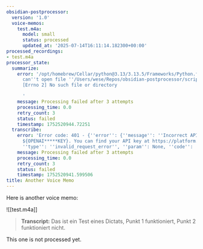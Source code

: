 ```yaml
---
obsidian-postprocessor:
  version: '1.0'
  voice-memos:
    test.m4a:
      model: small
      status: processed
      updated_at: '2025-07-14T16:11:14.182300+00:00'
processed_recordings:
- test.m4a
processor_state:
  summarize:
    error: '/opt/homebrew/Cellar/python@3.13/3.13.5/Frameworks/Python.framework/Versions/3.13/Resources/Python.app/Contents/MacOS/Python:
      can''t open file ''/Users/wese/Repos/obsidian-postprocessor/scripts/summarize.py'':
      [Errno 2] No such file or directory

      '
    message: Processing failed after 3 attempts
    processing_time: 0.0
    retry_count: 3
    status: failed
    timestamp: 1752520944.72251
  transcribe:
    error: 'Error code: 401 - {''error'': {''message'': ''Incorrect API key provided:
      ${OPENAI*****KEY}. You can find your API key at https://platform.openai.com/account/api-keys.'',
      ''type'': ''invalid_request_error'', ''param'': None, ''code'': ''invalid_api_key''}}'
    message: Processing failed after 3 attempts
    processing_time: 0.0
    retry_count: 3
    status: failed
    timestamp: 1752520941.599506
title: Another Voice Memo
---
```

Here is another voice memo:

![[test.m4a]]

> **Transcript:**
> Das ist ein Test eines Dictats, Punkt 1 funktioniert, Punkt 2 funktioniert nicht.


This one is not processed yet.
